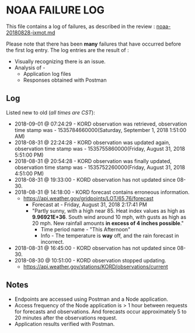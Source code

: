# NOAA FAILURE LOG

This file contains a log of failures, as described in the review : [noaa-20180828-jxmot.md](noaa-20180828-jxmot.md)

Please note that there has been **many** failures that have occurred before the first log entry. The log entries are the result of :

* Visually recognizing there is an issue. 
* Analysis of -
    * Application log files
    * Responses obtained with Postman
    
## Log

Listed new to old (*all times are CST*): 

* 2018-09-01 @ 07:24:29 - KORD observation was retrieved, observation time stamp was - 1535784660000(Saturday, September 1, 2018 1:51:00 AM)
* 2018-08-31 @ 22:24:28 - KORD observation was updated again, observation time stamp was - 1535755860000(Friday, August 31, 2018 5:51:00 PM)
* 2018-08-31 @ 20:54:28 - KORD observation was finally updated, observation time stamp was - 1535752260000(Friday, August 31, 2018 4:51:00 PM)
* 2018-08-31 @ 19:33:00 - KORD observation has not updated since 08-30.
* 2018-08-31 @ 14:18:00 - KORD forecast contains erroneous information.
    * https://api.weather.gov/gridpoints/LOT/65,76/forecast
        * Forecast at - Friday, August 31, 2018 2:17:41 PM
        * "Partly sunny, with a high near 85. Heat index values as high as **9.96921E+36**. South wind around 10 mph, with gusts as high as 20 mph. New rainfall amounts **in excess of 4 inches possible**."
            * Time period name -  "This Afternoon"
            * Info - The temperature is **way** off, and the rain forecast in incorrect.
* 2018-08-31 @ 16:45:00 - KORD observation has not updated since 08-30.
* 2018-08-30 @ 10:51:00 - KORD observation stopped updating.
    *  https://api.weather.gov/stations/KORD/observations/current
    
## Notes

* Endpoints are accessed using Postman and a Node application.
* Access frequency of the Node application is > 1 hour between requests for forecasts and observations. And forecasts occur approximately 5 to 20 minutes after the observations request.
* Application results verified with Postman.



